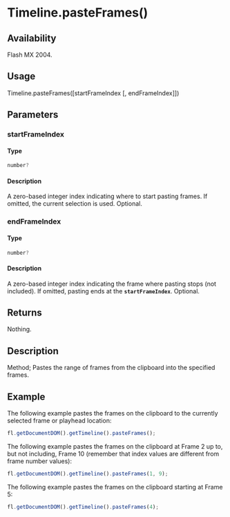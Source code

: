 # Timeline.pasteFrames()

## Availability

Flash MX 2004.

## Usage

Timeline.pasteFrames(\[startFrameIndex \[, endFrameIndex\]\])

## Parameters

### **startFrameIndex**

#### Type

```typescript
number?
```

#### Description

A zero-based integer index indicating where to start pasting frames. If omitted, the current selection is used. Optional.

### **endFrameIndex**

#### Type

```typescript
number?
```

#### Description

A zero-based integer index indicating the frame where pasting stops (not included). If omitted, pasting ends at the **`startFrameIndex`**. Optional.

## Returns

Nothing.

## Description

Method; Pastes the range of frames from the clipboard into the specified frames.

## Example

The following example pastes the frames on the clipboard to the currently selected frame or playhead location:

```javascript
fl.getDocumentDOM().getTimeline().pasteFrames();
```

The following example pastes the frames on the clipboard at Frame 2 up to, but not including, Frame 10 (remember that index values are different from frame number values):

```javascript
fl.getDocumentDOM().getTimeline().pasteFrames(1, 9);
```

The following example pastes the frames on the clipboard starting at Frame 5:

```javascript
fl.getDocumentDOM().getTimeline().pasteFrames(4);
```
